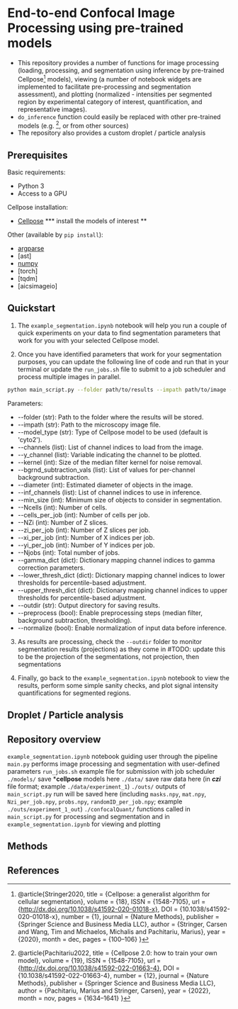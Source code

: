 # End-to-end Confocal Image Processing using pre-trained models

- This repository provides a number of functions for image processing (loading, processing, and segmentation using inference by pre-trained Cellpose[^1] models), viewing (a number of notebook widgets are implemented to facilitate pre-processing and segmentation assessment), and plotting (normalized - intensities per segmented region by experimental category of interest, quantification, and representative images). 
- `do_inference` function could easily be replaced with other pre-trained models (e.g. [^2], or from other sources)
- The repository also provides a custom droplet / particle analysis 

## Prerequisites

Basic requirements:
- Python 3
- Access to a GPU

Cellpose installation:
- [Cellpose](https://github.com/MouseLand/cellpose)
*** install the models of interest **

Other (available by `pip install`):
- [argparse](https://pypi.org/project/argparse/)
- [ast]
- [numpy](https://numpy.org/install/)
- [torch]
- [tqdm] 
- [aicsimageio] 

## Quickstart

1. The `example_segmentation.ipynb` notebook will help you run a couple of quick experiments on your data to find segmentation parameters that work for you with your selected Cellpose model. 

2. Once you have identified parameters that work for your segmentation purposes, you can update the following line of code and run that in your terminal or update the `run_jobs.sh` file to submit to a job scheduler and process multiple images in parallel. 

```bash
python main_script.py --folder path/to/results --impath path/to/image --channels 0 1 2 --y_channel 0 --kernel 3 --bgrnd_subtraction_vals 10 20 30 --diameter 50 --inf_channels 0 1 --min_size 100 --Ncells 500 --cells_per_job 50 --NZi 10 --zi_per_job 2 --xi_per_job 512 --yi_per_job 512 --Njobs 10 --gamma_dict {0: 1.0, 1: 1.2} --lower_thresh_dict {0: 10, 1: 20} --upper_thresh_dict {0: 90, 1: 95} --outdir path/to/output --preprocess --normalize
```
Parameters:
- --folder (str): Path to the folder where the results will be stored.
- --impath (str): Path to the microscopy image file.
- --model_type (str): Type of Cellpose model to be used (default is 'cyto2').
- --channels (list): List of channel indices to load from the image.
- --y_channel (list): Variable indicating the channel to be plotted.
- --kernel (int): Size of the median filter kernel for noise removal.
- --bgrnd_subtraction_vals (list): List of values for per-channel background subtraction.
- --diameter (int): Estimated diameter of objects in the image.
- --inf_channels (list): List of channel indices to use in inference.
- --min_size (int): Minimum size of objects to consider in segmentation.
- --Ncells (int): Number of cells.
- --cells_per_job (int): Number of cells per job.
- --NZi (int): Number of Z slices.
- --zi_per_job (int): Number of Z slices per job.
- --xi_per_job (int): Number of X indices per job.
- --yi_per_job (int): Number of Y indices per job.
- --Njobs (int): Total number of jobs.
- --gamma_dict (dict): Dictionary mapping channel indices to gamma correction parameters.
- --lower_thresh_dict (dict): Dictionary mapping channel indices to lower thresholds for percentile-based adjustment.
- --upper_thresh_dict (dict): Dictionary mapping channel indices to upper thresholds for percentile-based adjustment.
- --outdir (str): Output directory for saving results.
- --preprocess (bool): Enable preprocessing steps (median filter, background subtraction, thresholding).
- --normalize (bool): Enable normalization of input data before inference.

3. As results are processing, check the `--outdir` folder to monitor segmentation results (projections) as they come in #TODO: update this to be the projection of the segmentations, not projection, then segmentations

4. Finally, go back to the `example_segmentation.ipynb` notebook to view the results, perform some simple sanity checks, and plot signal intensity quantifications for segmented regions.

## Droplet / Particle analysis


## Repository overview

`example_segmentation.ipynb` notebook guiding user through the pipeline
`main.py` performs image processing and segmentation with user-defined parameters
`run_jobs.sh` example file for submission with job scheduler 
`./models/` save ***cellpose** models here
`./data/` save raw data here (in ***czi*** file format; example `./data/experiment_1`)
`./outs/` outputs of `main_script.py` run will be saved here (including `masks.npy`, `mat.npy`, `Nzi_per_job.npy`, `probs.npy`, `randomID_per_job.npy`; example `./outs/experiment_1_out`)
`./confocalQuant/` functions called in `main_script.py` for processing and segmentation and in `example_segmentation.ipynb` for viewing and plotting

## Methods

## References
[^1]: @article{Stringer2020,
  title = {Cellpose: a generalist algorithm for cellular segmentation},
  volume = {18},
  ISSN = {1548-7105},
  url = {http://dx.doi.org/10.1038/s41592-020-01018-x},
  DOI = {10.1038/s41592-020-01018-x},
  number = {1},
  journal = {Nature Methods},
  publisher = {Springer Science and Business Media LLC},
  author = {Stringer,  Carsen and Wang,  Tim and Michaelos,  Michalis and Pachitariu,  Marius},
  year = {2020},
  month = dec,
  pages = {100–106}
}

[^2]: @article{Pachitariu2022,
  title = {Cellpose 2.0: how to train your own model},
  volume = {19},
  ISSN = {1548-7105},
  url = {http://dx.doi.org/10.1038/s41592-022-01663-4},
  DOI = {10.1038/s41592-022-01663-4},
  number = {12},
  journal = {Nature Methods},
  publisher = {Springer Science and Business Media LLC},
  author = {Pachitariu,  Marius and Stringer,  Carsen},
  year = {2022},
  month = nov,
  pages = {1634–1641}
}